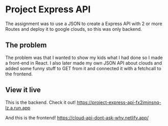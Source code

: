 # Project Express API

The assignment was to use a JSON to create a Express API with 2 or more Routes and deploy it to google clouds, so this was only backend.

## The problem

The problem was that I wanted to show my kids what I had done so I made a front-end in React. I also later made my own JSON API about clouds and added some funny stuff to GET from it and connected it with a fetchcall to the frontend.

## View it live

This is the backend. Check it out! 
https://project-express-api-fx2imjnsnq-lz.a.run.app

And this is the frontend!
https://cloud-api-dont-ask-why.netlify.app/
